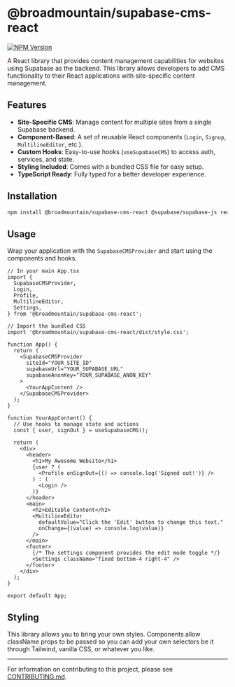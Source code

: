 # @broadmountain/supabase-cms-react

[![NPM Version](https://img.shields.io/npm/v/@broadmountain/supabase-cms-react)](https://www.npmjs.com/package/@broadmountain/supabase-cms-react)

A React library that provides content management capabilities for websites using Supabase as the backend. This library allows developers to add CMS functionality to their React applications with site-specific content management.

## Features

- **Site-Specific CMS**: Manage content for multiple sites from a single Supabase backend.
- **Component-Based**: A set of reusable React components (`Login`, `Signup`, `MultilineEditor`, etc.).
- **Custom Hooks**: Easy-to-use hooks (`useSupabaseCMS`) to access auth, services, and state.
- **Styling Included**: Comes with a bundled CSS file for easy setup.
- **TypeScript Ready**: Fully typed for a better developer experience.

## Installation

```bash
npm install @broadmountain/supabase-cms-react @supabase/supabase-js react react-dom
```

## Usage

Wrap your application with the `SupabaseCMSProvider` and start using the components and hooks.

```tsx
// In your main App.tsx
import {
  SupabaseCMSProvider,
  Login,
  Profile,
  MultilineEditor,
  Settings,
} from '@broadmountain/supabase-cms-react';

// Import the bundled CSS
import '@broadmountain/supabase-cms-react/dist/style.css';

function App() {
  return (
    <SupabaseCMSProvider
      siteId="YOUR_SITE_ID"
      supabaseUrl="YOUR_SUPABASE_URL"
      supabaseAnonKey="YOUR_SUPABASE_ANON_KEY"
    >
      <YourAppContent />
    </SupabaseCMSProvider>
  );
}

function YourAppContent() {
  // Use hooks to manage state and actions
  const { user, signOut } = useSupabaseCMS();

  return (
    <div>
      <header>
        <h1>My Awesome Website</h1>
        {user ? (
          <Profile onSignOut={() => console.log('Signed out!')} />
        ) : (
          <Login />
        )}
      </header>
      <main>
        <h2>Editable Content</h2>
        <MultilineEditor
          defaultValue="Click the 'Edit' button to change this text."
          onChange={(value) => console.log(value)}
        />
      </main>
      <footer>
        {/* The settings component provides the edit mode toggle */}
        <Settings className="fixed bottom-4 right-4" />
      </footer>
    </div>
  );
}

export default App;
```

## Styling

This library allows you to bring your own styles. Components allow className props
to be passed so you can add your own selectors be it through Tailwind, vanilla CSS,
or whatever you like.

---

For information on contributing to this project, please see [CONTRIBUTING.md](CONTRIBUTING.md).
